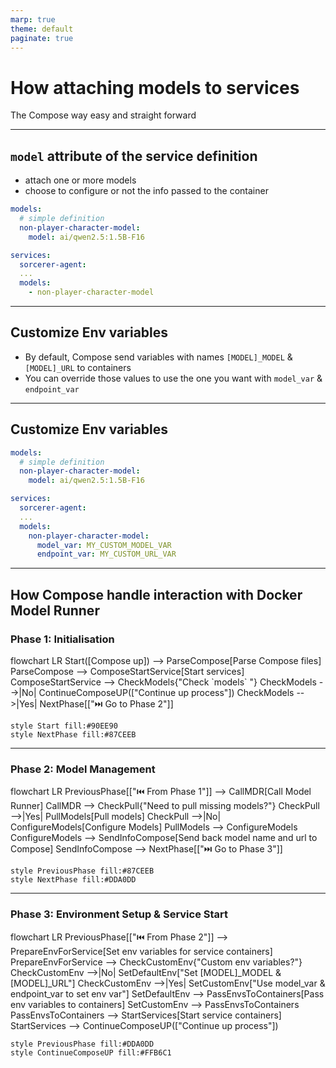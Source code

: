 ```yaml
---
marp: true
theme: default
paginate: true
---
```


# How attaching models to services
The Compose way easy and straight forward

---
## `model` attribute of the service definition
- attach one or more models
- choose to configure or not the info passed to the container

```yaml
models:
  # simple definition
  non-player-character-model:
    model: ai/qwen2.5:1.5B-F16

services:
  sorcerer-agent:
  ...
  models:
    - non-player-character-model
```
---
## Customize Env variables
- By default, Compose send variables with names `[MODEL]_MODEL` & `[MODEL]_URL` to containers
- You can override those values to use the one you want with `model_var` & `endpoint_var`

---
## Customize Env variables
```yaml
models:
  # simple definition
  non-player-character-model:
    model: ai/qwen2.5:1.5B-F16

services:
  sorcerer-agent:
  ...
  models:
    non-player-character-model:
      model_var: MY_CUSTOM_MODEL_VAR
      endpoint_var: MY_CUSTOM_URL_VAR
```

---
## How Compose handle interaction with Docker Model Runner

### Phase 1: Initialisation
<div class="mermaid">
flowchart LR
    Start([Compose up]) --> ParseCompose[Parse Compose files]
    ParseCompose --> ComposeStartService[Start services]
    ComposeStartService --> CheckModels{"Check `models` "}
    CheckModels -->|No| ContinueComposeUP(["Continue up process"])
    CheckModels -->|Yes| NextPhase[["⏭️ Go to Phase 2"]]

    style Start fill:#90EE90
    style NextPhase fill:#87CEEB
</div>

---
### Phase 2: Model Management
<div class="mermaid">
flowchart LR
    PreviousPhase[["⏮️ From Phase 1"]] --> CallMDR[Call Model Runner]
    CallMDR --> CheckPull{"Need to pull missing models?"}
    CheckPull -->|Yes| PullModels[Pull models]
    CheckPull -->|No| ConfigureModels[Configure Models]
    PullModels --> ConfigureModels
    ConfigureModels --> SendInfoCompose[Send back model name and url to Compose]
    SendInfoCompose --> NextPhase[["⏭️ Go to Phase 3"]]

    style PreviousPhase fill:#87CEEB
    style NextPhase fill:#DDA0DD
</div>

---
### Phase 3: Environment Setup & Service Start
<div class="mermaid">
flowchart LR
    PreviousPhase[["⏮️ From Phase 2"]] --> PrepareEnvForService[Set env variables for service containers]
    PrepareEnvForService --> CheckCustomEnv{"Custom env variables?"}
    CheckCustomEnv -->|No| SetDefaultEnv["Set [MODEL]_MODEL & [MODEL]_URL"]
    CheckCustomEnv -->|Yes| SetCustomEnv["Use model_var & endpoint_var to set env var"]
    SetDefaultEnv --> PassEnvsToContainers[Pass env variables to containers]
    SetCustomEnv --> PassEnvsToContainers
    PassEnvsToContainers --> StartServices[Start service containers]
    StartServices --> ContinueComposeUP(["Continue up process"])

    style PreviousPhase fill:#DDA0DD
    style ContinueComposeUP fill:#FFB6C1
</div>
